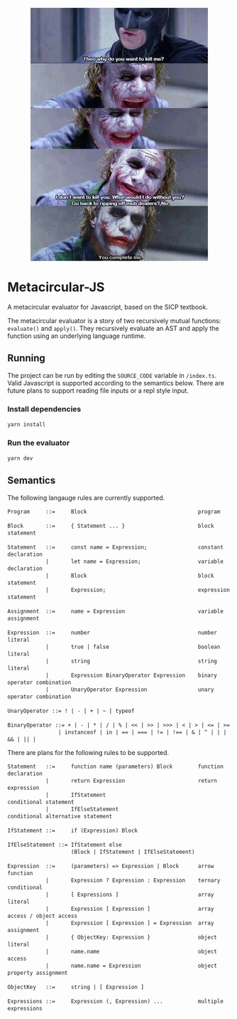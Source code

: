 <p align="center">
  <img width="400" height="569" src="/assets/batman-joker.jpg" alt="you complete me">
</p>

# Metacircular-JS

A metacircular evaluator for Javascript, based on the SICP textbook. 

The metacircular evaluator is a story of two recursively mutual functions: `evaluate()` and `apply()`. They recursively evaluate an AST and apply the function using an underlying language runtime. 

## Running

The project can be run by editing the `SOURCE_CODE` variable in `/index.ts`. Valid Javascript is supported according to the semantics below. There are future plans to support reading file inputs or a repl style input.

### Install dependencies

```sh
yarn install
```

### Run the evaluator
```sh
yarn dev
```

## Semantics

The following langauge rules are currently supported.

```
Program     ::=     Block                                   program

Block       ::=     { Statement ... }                       block statement

Statement   ::=     const name = Expression;                constant declaration
            |       let name = Expression;                  variable declaration
            |       Block                                   block statement
            |       Expression;                             expression statement

Assignment  ::=     name = Expression                       variable assignment

Expression  ::=     number                                  number literal
            |       true | false                            boolean literal
            |       string                                  string literal
            |       Expression BinaryOperator Expression    binary operator combination
            |       UnaryOperator Expression                unary operator combination

UnaryOperator ::= ! | - | + | ~ | typeof 

BinaryOperator ::= + | - | * | / | % | << | >> | >>> | < | > | <= | >= 
                | instanceof | in | == | === | != | !== | & | ^ | | | && | || |
```


There are plans for the following rules to be supported.
```
Statement   ::=     function name (parameters) Block        function declaration
            |       return Expression                       return expression
            |       IfStatement                             conditional statement
            |       IfElseStatement                         conditional alternative statement

IfStatement ::=     if (Expression) Block                   

IfElseStatement ::= IfStatement else 
                    (Block | IfStatement | IfElseStatement) 

Expression  ::=     (parameters) => Expression | Block      arrow function
            |       Expression ? Expression : Expression    ternary conditional
            |       [ Expressions ]                         array literal
            |       Expression [ Expression ]               array access / object access
            |       Expression [ Expression ] = Expression  array assignment
            |       { ObjectKey: Expression }               object literal
            |       name.name                               object access
            |       name.name = Expression                  object property assignment

ObjectKey   ::=     string | [ Expression ]                 

Expressions ::=     Expression (, Expression) ...           multiple expressions
```
